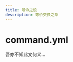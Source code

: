 ```yaml
---
title: 号令之设
description: 等价交换之章
---
```


# command.yml

<QuestionBlock title="君何所观">

吾亦不知此文何义...

</QuestionBlock>